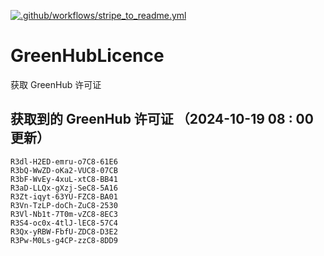 [![.github/workflows/stripe_to_readme.yml](https://github.com/zjx-kimi/GreenHubLicence/actions/workflows/stripe_to_readme.yml/badge.svg)](https://github.com/zjx-kimi/GreenHubLicence/actions/workflows/stripe_to_readme.yml)
# GreenHubLicence
获取 GreenHub 许可证
## 获取到的 GreenHub 许可证 （2024-10-19 08 : 00 更新）
```
R3dl-H2ED-emru-o7C8-61E6
R3bQ-WwZD-oKa2-VUC8-07CB
R3bF-WvEy-4xuL-xtC8-BB41
R3aD-LLQx-gXzj-SeC8-5A16
R3Zt-iqyt-63YU-FZC8-BA01
R3Vn-TzLP-doCh-ZuC8-2530
R3Vl-Nb1t-7T0m-vZC8-8EC3
R3S4-oc0x-4tlJ-lEC8-57C4
R3Qx-yRBW-FbfU-ZDC8-D3E2
R3Pw-M0Ls-g4CP-zzC8-8DD9
```
